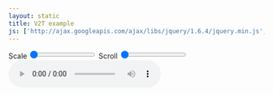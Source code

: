 ```yaml
---
layout: static
title: V2T example
js: ['http://ajax.googleapis.com/ajax/libs/jquery/1.6.4/jquery.min.js', 'http://cdnjs.cloudflare.com/ajax/libs/datejs/1.0/date.min.js', 'https://raw.github.com/fryn/html5slider/master/html5slider.js', 'static/js/timeline.js', 'static/js/v2t.js']
---
```


<div id="sound_visualisation_vt2"></div> 


<label for="scale_vt2">Scale</label>
<input type="range" min="1" max="100" step="0.01" id="scale_vt2" value="1" />
<label for="scroll_vt2">Scroll</label>
<input type="range" min="0" max="100" step="0.01" id="scroll_vt2" value="0" />	
<audio id="audio_vt2" controls/>
